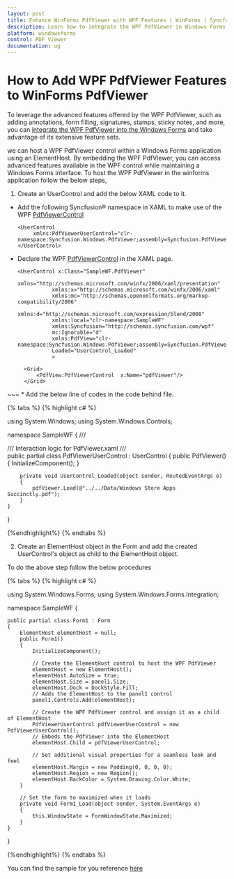 ```yaml
---
layout: post
title: Enhance WinForms PdfViewer with WPF Features | WinForms | Syncfusion&reg;
description: Learn how to integrate the WPF PdfViewer in Windows Forms to access advanced features like annotations, form filling, and signatures.
platform: windowsforms
control: PDF Viewer
documentation: ug
---
```

# How to Add WPF PdfViewer Features to WinForms PdfViewer

To leverage the advanced features offered by the WPF PdfViewer, such as adding annotations, form filling, signatures, stamps, sticky notes, and more, you can [integrate the WPF PdfViewer into the Windows Forms]( https://support.syncfusion.com/kb/article/7882/how-to-host-pdf-viewer-in-windows-forms-application ) and take advantage of its extensive feature sets.

we can  host a WPF PdfViewer control within a Windows Forms application using an ElementHost. By embedding the WPF PdfViewer, you can access advanced features available in the WPF control while maintaining a Windows Forms interface.
To host the WPF PdfViewer in the winforms application follow the below steps,

1. Create an UserControl and add the below XAML code to it.

* Add the following Syncfusion&reg; namespace in XAML to make use of the WPF [PdfViewerControl](https://help.syncfusion.com/cr/wpf/Syncfusion.Windows.PdfViewer.PdfViewerControl.html)

   ~~~xaml 
   <UserControl
        xmlns:PdfViewerUserControl="clr-namespace:Syncfusion.Windows.PdfViewer;assembly=Syncfusion.PdfViewer.WPF">
   </UserControl>
   ~~~
* Declare the WPF [PdfViewerControl](https://help.syncfusion.com/cr/wpf/Syncfusion.Windows.PdfViewer.PdfViewerControl.html) in the XAML page.

  ~~~xaml
  <UserControl x:Class="SampleWF.PdfViewer"
             xmlns="http://schemas.microsoft.com/winfx/2006/xaml/presentation"
             xmlns:x="http://schemas.microsoft.com/winfx/2006/xaml"
             xmlns:mc="http://schemas.openxmlformats.org/markup-compatibility/2006" 
             xmlns:d="http://schemas.microsoft.com/expression/blend/2008" 
             xmlns:local="clr-namespace:SampleWF"
             xmlns:Syncfusion="http://schemas.syncfusion.com/wpf"
             mc:Ignorable="d" 
             xmlns:PdfView="clr-namespace:Syncfusion.Windows.PdfViewer;assembly=Syncfusion.PdfViewer.WPF" 
             Loaded="UserControl_Loaded"
             >

    <Grid>
        <PdfView:PdfViewerControl  x:Name="pdfViewer"/>
    </Grid>
</UserControl>
  ~~~
 * Add the below line of codes in the code behind file.

{% tabs %}
{% highlight c# %}

using System.Windows;
using System.Windows.Controls;

namespace SampleWF
{
    /// <summary>
    /// Interaction logic for PdfViewer.xaml
    /// </summary>
    public partial class PdfViewerUserControl : UserControl
    {
        public PdfViewer()
        {
            InitializeComponent();
        }

        private void UserControl_Loaded(object sender, RoutedEventArgs e)
        {
            pdfViewer.Load(@"../../Data/Windows Store Apps Succinctly.pdf");            
        }
    }
}

{%endhighlight%}
{% endtabs %}

2. Create an ElementHost object in the Form and add the created UserControl's object as child to the ElementHost object.

To do the above step follow the below procedures

{% tabs %}
{% highlight c# %}

using System.Windows.Forms;
using System.Windows.Forms.Integration;

namespace SampleWF
{
   
    public partial class Form1 : Form
    {
        ElementHost elementHost = null;
        public Form1()
        {
            InitializeComponent();
           
            // Create the ElementHost control to host the WPF PdfViewer
            elementHost = new ElementHost();
            elementHost.AutoSize = true;
            elementHost.Size = panel1.Size;
            elementHost.Dock = DockStyle.Fill;
			// Adds the ElementHost to the panel1 control
            panel1.Controls.Add(elementHost);
			
            // Create the WPF PdfViewer control and assign it as a child of ElementHost
            PdfViewerUserControl pdfViewerUserControl = new PdfViewerUserControl();
			// Embeds the PdfViewer into the ElementHost
            elementHost.Child = pdfViewerUserControl;
          
		    // Set additional visual properties for a seamless look and feel
            elementHost.Margin = new Padding(0, 0, 0, 0);
            elementHost.Region = new Region();
            elementHost.BackColor = System.Drawing.Color.White;
        }
		
		// Set the form to maximized when it loads
        private void Form1_Load(object sender, System.EventArgs e)
        {
            this.WindowState = FormWindowState.Maximized;
        }
    }
}

{%endhighlight%}
{% endtabs %}

You can find the sample for you reference [here](https://www.syncfusion.com/downloads/support/directtrac/general/ze/SampleWF920548313)
